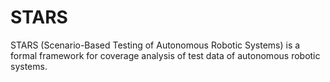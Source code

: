 # STARS
STARS (Scenario-Based Testing of Autonomous Robotic Systems) is a formal framework for coverage analysis of test data of autonomous robotic systems.
